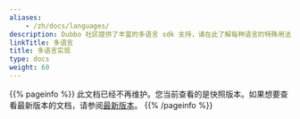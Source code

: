 ```yaml
---
aliases:
    - /zh/docs/languages/
description: Dubbo 社区提供了丰富的多语言 sdk 支持，请在此了解每种语言的特殊用法
linkTitle: 多语言
title: 多语言实现
type: docs
weight: 60
---
```




{{% pageinfo %}} 此文档已经不再维护。您当前查看的是快照版本。如果想要查看最新版本的文档，请参阅[最新版本](/zh-cn/docs3-v2/)。
{{% /pageinfo %}}